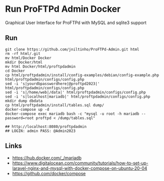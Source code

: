 # Run ProFTPd Admin Docker

Graphical User Interface for ProFTPd with MySQL and sqlite3 support


## Run

```
git clone https://github.com/jniltinho/ProFTPd-Admin.git html
rm -rf html/.git
mv html/Docker Docker
mkdir Docker/html
mv html Docker/html/proftpdadmin
cd Docker
cp html/proftpdadmin/install/config-examples/debian/config-example.php html/proftpdadmin/configs/config.php
sed -i 's|yourdbpasswordhere|@proftpd2023|' html/proftpdadmin/configs/config.php
sed -i 's|/home/web|/data|' html/proftpdadmin/configs/config.php
sed -i 's|localhost|mariadb|' html/proftpdadmin/configs/config.php
mkdir dump dbdata
cp html/proftpdadmin/install/tables.sql dump/
docker-compose up -d
docker-compose exec mariadb bash -c "mysql -u root -h mariadb --password=root proftpd < /dump/tables.sql"

## http://localhost:8080/proftpdadmin
## LOGIN: admin PASS: @Admin2023
```


## Links

- https://hub.docker.com/_/mariadb
- https://www.digitalocean.com/community/tutorials/how-to-set-up-laravel-nginx-and-mysql-with-docker-compose-on-ubuntu-20-04
- https://github.com/docker/compose
